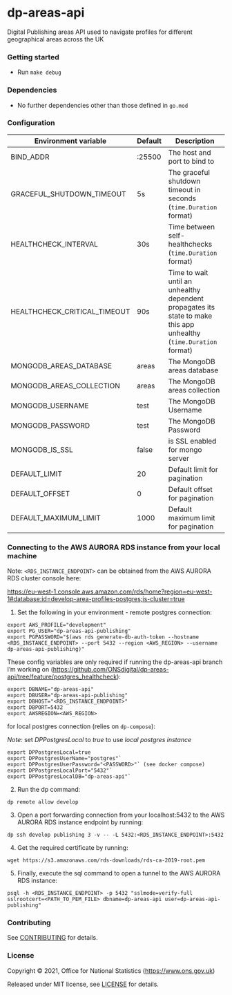 dp-areas-api
================
Digital Publishing areas API used to navigate profiles for different geographical areas across the UK

### Getting started

* Run `make debug`

### Dependencies

* No further dependencies other than those defined in `go.mod`

### Configuration

| Environment variable         | Default   | Description
| ---------------------------- | --------- | -----------
| BIND_ADDR                    | :25500    | The host and port to bind to
| GRACEFUL_SHUTDOWN_TIMEOUT    | 5s        | The graceful shutdown timeout in seconds (`time.Duration` format)
| HEALTHCHECK_INTERVAL         | 30s       | Time between self-healthchecks (`time.Duration` format)
| HEALTHCHECK_CRITICAL_TIMEOUT | 90s       | Time to wait until an unhealthy dependent propagates its state to make this app unhealthy (`time.Duration` format)
| MONGODB_AREAS_DATABASE       | areas     | The MongoDB areas database
| MONGODB_AREAS_COLLECTION     | areas     | The MongoDB areas collection
| MONGODB_USERNAME             | test      | The MongoDB Username
| MONGODB_PASSWORD             | test      | The MongoDB Password
| MONGODB_IS_SSL               | false     | is SSL enabled for mongo server
| DEFAULT_LIMIT                | 20        | Default limit for pagination
| DEFAULT_OFFSET               | 0         | Default offset for pagination
| DEFAULT_MAXIMUM_LIMIT        | 1000      | Default maximum limit for pagination

### Connecting to the AWS AURORA RDS instance from your local machine

Note: `<RDS_INSTANCE_ENDPOINT>` can be obtained from the AWS AURORA RDS cluster console here:

https://eu-west-1.console.aws.amazon.com/rds/home?region=eu-west-1#database:id=develop-area-profiles-postgres;is-cluster=true

1. Set the following in your environment - remote postgres connection:

```
export AWS_PROFILE="development"
export PG_USER="dp-areas-api-publishing"
export PGPASSWORD="$(aws rds generate-db-auth-token --hostname <RDS_INSTANCE_ENDPOINT> --port 5432 --region <AWS_REGION> --username dp-areas-api-publishing)"
```

These config variables are only required if running the dp-areas-api branch I’m working on (https://github.com/ONSdigital/dp-areas-api/tree/feature/postgres_healthcheck):

```
export DBNAME="dp-areas-api"
export DBUSER="dp-areas-api-publishing"
export DBHOST="<RDS_INSTANCE_ENDPOINT>"
export DBPORT=5432
export AWSREGION=<AWS_REGION>
```

for local postgres connection (relies on `dp-compose`):

*Note:* set _*DPPostgresLocal*_ to _*true*_ to use *local postgres instance*

```
export DPPostgresLocal=true
export DPPostgresUserName="postgres"`
export DPPostgresUserPassword="<PASSWORD>"` (see docker compose)
export DPPostgresLocalPort="5432"`
export DPPostgresLocalDB="dp-areas-api"`
```

2. Run the dp command:

```
dp remote allow develop
```

3. Open a port forwarding connection from your localhost:5432 to the AWS AURORA RDS instance endpoint by running:

```
dp ssh develop publishing 3 -v -- -L 5432:<RDS_INSTANCE_ENDPOINT>:5432
```

4. Get the required certificate by running:

```
wget https://s3.amazonaws.com/rds-downloads/rds-ca-2019-root.pem
```

5. Finally, execute the sql command to open a tunnel to the AWS AURORA RDS instance:

```
psql -h <RDS_INSTANCE_ENDPOINT> -p 5432 "sslmode=verify-full sslrootcert=<PATH_TO_PEM_FILE> dbname=dp-areas-api user=dp-areas-api-publishing"
```

### Contributing

See [CONTRIBUTING](CONTRIBUTING.md) for details.

### License

Copyright © 2021, Office for National Statistics (https://www.ons.gov.uk)

Released under MIT license, see [LICENSE](LICENSE.md) for details.

